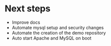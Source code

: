 
# Next steps

+ Improve docs
+ Automate mysql setup and security changes
+ Automate the creation of the demo repository
+ Auto start Apache and MySQL on boot
